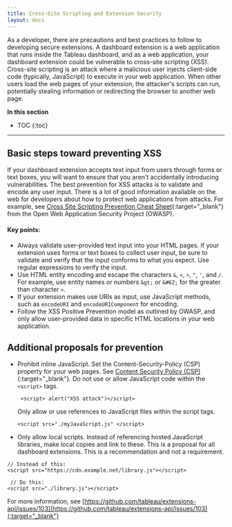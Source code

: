 ```yaml
---
title: Cross-Site Scripting and Extension Security
layout: docs
---
```


As a developer, there are precautions and best practices to follow to developing secure extensions. A dashboard extension is a web application that runs inside the Tableau dashboard, and as a web application, your dashboard extension could be vulnerable to cross-site scripting (XSS). Cross-site scripting is an attack where a malicious user injects client-side code (typically, JavaScript) to execute in your web application. When other users load the web pages of your extension, the attacker's scripts can run, potentially stealing information or redirecting the browser to another web page.


**In this section**

* TOC
{:toc}



---

## Basic steps toward preventing XSS

If your dashboard extension accepts text input from users through forms or text boxes, you will want to ensure that you aren't accidentally introducing vulnerabilities. The best prevention for XSS attacks is to validate and encode any user input. There is a lot of good information available on the web for developers about how to protect web applications from attacks. For example, see  [Cross Site Scripting Prevention Cheat Sheet](https://www.owasp.org/index.php/XSS_(Cross_Site_Scripting)_Prevention_Cheat_Sheet){:target="_blank"} from the Open Web Application Security Project (OWASP).

#### Key points:

* Always validate user-provided text input into your HTML pages.
  If your extension uses forms or text boxes to collect user input, be sure to validate and verify that the input conforms to what you expect. Use regular expressions to verify the input. 
* Use HTML entity encoding and escape the characters `&`, `<`, `>`, `"`, `'`, and `/`.  For example, use entity names or numbers `&gt;` or `&#62;` for the greater than character `>`.
* If your extension makes use URIs as input, use JavaScript methods, such as `encodeURI` and `encodeURIComponent` for encoding.
* Follow the XSS Positive Prevention model as outlined by OWASP, and only allow user-provided data in specific HTML locations in your web application.  

## Additional proposals for prevention

* Prohibit inline JavaScript. 
  Set the Content-Security-Policy (CSP) property for your web pages. See [Content Security Policy (CSP)](https://developer.mozilla.org/en-US/docs/Web/HTTP/CSP){:target="_blank"}. 
  Do not use or allow JavaScript code within the `<script>` tags.

  ```
   <script> alert("XSS attack")</script>
  ```
  Only allow or use references to JavaScript files within the script tags. 
  ```
  <script src="./myJavaScript.js" </script>
  ```

* Only allow local scripts. Instead of referencing hosted JavaScript libraries, make local copies and link to these. This is a proposal for all dashboard extensions. This is a recommendation and not a requirement. 

``` 
// Instead of this:
<script src="https://cdn.example.net/library.js"></script>

 // Do this:
<script src="./library.js"></script>

```
For more information, see [https://github.com/tableau/extensions-api/issues/103](https://github.com/tableau/extensions-api/issues/103){:target="_blank"}

